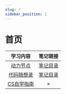 ```yaml
---
slug: /
sidebar_position: 1
---
```


# 首页

| 学习内容 | 笔记链接 |
| :--: | :--: |
| [动力节点](https://www.bjpowernode.com/javavideo.html) | [笔记目录](/category/动力节点) |
| [代码随想录](https://programmercarl.com/) | [笔记目录](/category/代码随想录) |
| [CS自学指南](https://csdiy.wiki/) | &times; |